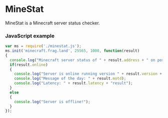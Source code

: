 MineStat
========

MineStat is a Minecraft server status checker.

### JavaScript example
```javascript
var ms = require('./minestat.js');
ms.init('minecraft.frag.land', 25565, 1000, function(result)
{
  console.log("Minecraft server status of " + result.address + " on port " + result.port + ":");
  if(result.online)
  {
    console.log("Server is online running version " + result.version + " with " + result.current_players + " out of " + result.max_players + " players.");
    console.log("Message of the day: " + result.motd);
    console.log("Latency: " + result.latency + "result");
  }
  else
  {
    console.log("Server is offline!");
  }
});

```
